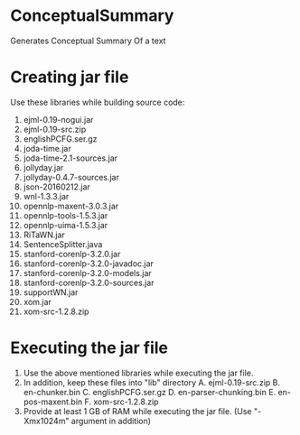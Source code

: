 # ConceptualSummary
Generates Conceptual Summary Of a text

# Creating jar file

Use these libraries while building source code:

1.  ejml-0.19-nogui.jar
2.  ejml-0.19-src.zip
3.  englishPCFG.ser.gz
4.  joda-time.jar
5.  joda-time-2.1-sources.jar
6.  jollyday.jar
7.  jollyday-0.4.7-sources.jar
8.  json-20160212.jar
9.  wnl-1.3.3.jar
10. opennlp-maxent-3.0.3.jar
11. opennlp-tools-1.5.3.jar
12. opennlp-uima-1.5.3.jar
13. RiTaWN.jar
14. SentenceSplitter.java
15. stanford-corenlp-3.2.0.jar
16. stanford-corenlp-3.2.0-javadoc.jar
17. stanford-corenlp-3.2.0-models.jar
18. stanford-corenlp-3.2.0-sources.jar
19. supportWN.jar
20. xom.jar
21. xom-src-1.2.8.zip

# Executing the jar file

1. Use the above mentioned libraries while executing the jar file.
2. In addition, keep these files into "lib" directory
    A. ejml-0.19-src.zip
    B. en-chunker.bin
    C. englishPCFG.ser.gz
    D. en-parser-chunking.bin
    E. en-pos-maxent.bin
    F. xom-src-1.2.8.zip
3. Provide at least 1 GB of RAM while executing the jar file.
    (Use "-Xmx1024m" argument in addition)
